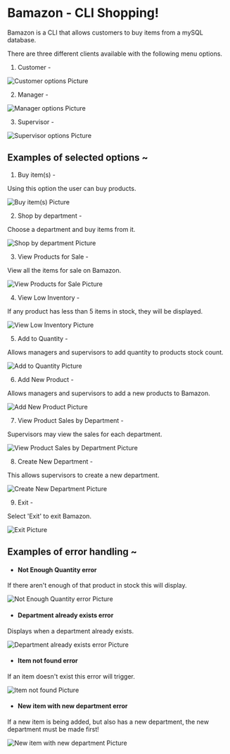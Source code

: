 # Bamazon - CLI Shopping!

Bamazon is a CLI that allows customers to buy items from a mySQL database. 

There are three different clients available with the following menu options.

1. Customer - 

![Customer options Picture](./examples/CustomerOptions.PNG)

2. Manager -

![Manager options Picture](./examples/ManagerOptions.PNG)

3. Supervisor -

![Supervisor options Picture](./examples/SupervisorOptions.PNG)


## Examples of selected options ~

1. Buy item(s) -

Using this option the user can buy products.

![Buy item(s) Picture](./examples/buy.PNG)

2. Shop by department -

Choose a department and buy items from it.

![Shop by department Picture](./examples/buyDept.PNG)

3. View Products for Sale -

View all the items for sale on Bamazon.

![View Products for Sale Picture](./examples/view.PNG)


4. View Low Inventory -

If any product has less than 5 items in stock, they will be displayed.

![View Low Inventory Picture](./examples/low.PNG)


5. Add to Quantity -

Allows managers and supervisors to add quantity to products stock count.

![Add to Quantity Picture](./examples/addQty.PNG)


6. Add New Product -

Allows managers and supervisors to add a new products to Bamazon.

![Add New Product Picture](./examples/newItem.PNG)


7. View Product Sales by Department -

Supervisors may view the sales for each department.

![View Product Sales by Department Picture](./examples/prodSales.PNG)


8. Create New Department -

This allows supervisors to create a new department.

![Create New Department Picture](./examples/newDept.PNG)


9. Exit -

Select 'Exit' to exit Bamazon.

![Exit Picture](./examples/exit.PNG)


## Examples of error handling ~

* #### Not Enough Quantity error 

If there aren't enough of that product in stock this will display.

![Not Enough Quantity error Picture](./examples/buyDept.PNG)

* #### Department already exists error 

Displays when a department already exists.

![Department already exists error  Picture](./examples/deptErr.PNG)

* #### Item not found error 

If an item doesn't exist this error will trigger.

![Item not found Picture](./examples/itemErr.PNG)

* #### New item with new department error 

If a new item is being added, but also has a new department, the new department must be made first!

![New item with new department Picture](./examples/newItemErr.PNG)

